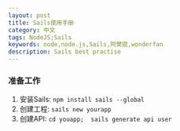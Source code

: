 ```yaml
---
layout: post
title: Sails使用手册
category: 中文
tags: NodeJS;Sails
keywords: node,node.js,Sails,阿樊提,wonderfan
description: Sails best practise
---
```


### 准备工作

1. 安装Sails: `npm install sails --global`
2. 创建工程: `sails new yourapp`
3. 创建API: `cd youapp;  sails generate api user`
